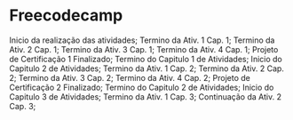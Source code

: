 # Freecodecamp
Inicio da realização das atividades;
Termino da Ativ. 1 Cap. 1;
Termino da Ativ. 2 Cap. 1;
Termino da Ativ. 3 Cap. 1;
Termino da Ativ. 4 Cap. 1;
Projeto de Certificação 1 Finalizado;
Termino do Capitulo 1 de Atividades;
Inicio do Capitulo 2 de Atividades;
Termino da Ativ. 1 Cap. 2;
Termino da Ativ. 2 Cap. 2;
Termino da Ativ. 3 Cap. 2;
Termino da Ativ. 4 Cap. 2;
Projeto de Certificação 2 Finalizado;
Termino do Capitulo 2 de Atividades;
Inicio do Capitulo 3 de Atividades;
Termino da Ativ. 1 Cap. 3;
Continuação da Ativ. 2 Cap. 3;


<!-- Isso é Tudo no Momento -->
